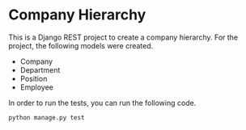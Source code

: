 # Company Hierarchy

This is a Django REST project to create a company hierarchy. For the project, the following models were created.

- Company
- Department
- Position
- Employee


In order to run the tests, you can run the following code.

```
python manage.py test
```